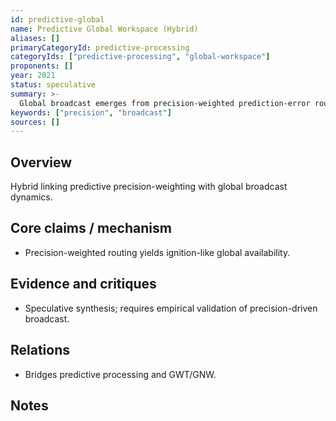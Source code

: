 ```yaml
---
id: predictive-global
name: Predictive Global Workspace (Hybrid)
aliases: []
primaryCategoryId: predictive-processing
categoryIds: ["predictive-processing", "global-workspace"]
proponents: []
year: 2021
status: speculative
summary: >-
  Global broadcast emerges from precision-weighted prediction-error routing across hierarchies.
keywords: ["precision", "broadcast"]
sources: []
---
```


## Overview
Hybrid linking predictive precision-weighting with global broadcast dynamics.

## Core claims / mechanism
- Precision-weighted routing yields ignition-like global availability.

## Evidence and critiques
- Speculative synthesis; requires empirical validation of precision-driven broadcast.

## Relations
- Bridges predictive processing and GWT/GNW.

## Notes

